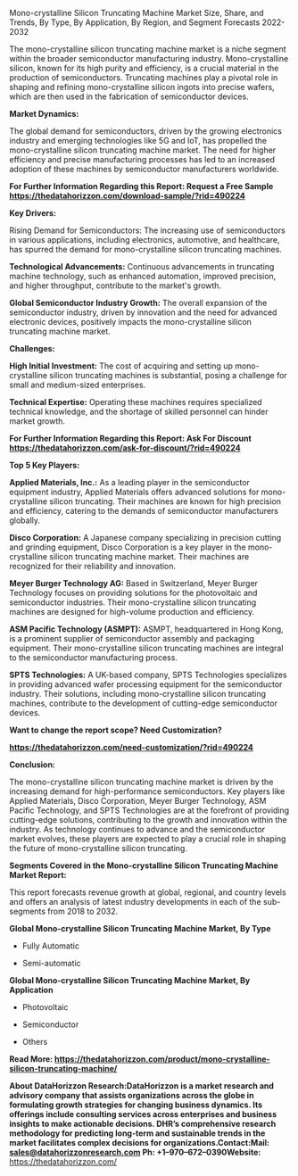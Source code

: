 Mono-crystalline Silicon Truncating Machine Market Size, Share, and
Trends, By Type, By Application, By Region, and Segment Forecasts
2022-2032

The mono-crystalline silicon truncating machine market is a niche
segment within the broader semiconductor manufacturing industry.
Mono-crystalline silicon, known for its high purity and efficiency, is a
crucial material in the production of semiconductors. Truncating
machines play a pivotal role in shaping and refining mono-crystalline
silicon ingots into precise wafers, which are then used in the
fabrication of semiconductor devices.

**Market Dynamics:**

The global demand for semiconductors, driven by the growing electronics
industry and emerging technologies like 5G and IoT, has propelled the
mono-crystalline silicon truncating machine market. The need for higher
efficiency and precise manufacturing processes has led to an increased
adoption of these machines by semiconductor manufacturers worldwide.

**For Further Information Regarding this Report: Request a Free Sample
<https://thedatahorizzon.com/download-sample/?rid=490224>**

**Key Drivers:**

Rising Demand for Semiconductors: The increasing use of semiconductors
in various applications, including electronics, automotive, and
healthcare, has spurred the demand for mono-crystalline silicon
truncating machines.

**Technological Advancements:** Continuous advancements in truncating
machine technology, such as enhanced automation, improved precision, and
higher throughput, contribute to the market's growth.

**Global Semiconductor Industry Growth:** The overall expansion of the
semiconductor industry, driven by innovation and the need for advanced
electronic devices, positively impacts the mono-crystalline silicon
truncating machine market.

**Challenges:**

**High Initial Investment:** The cost of acquiring and setting up
mono-crystalline silicon truncating machines is substantial, posing a
challenge for small and medium-sized enterprises.

**Technical Expertise:** Operating these machines requires specialized
technical knowledge, and the shortage of skilled personnel can hinder
market growth.

**For Further Information Regarding this Report: Ask For Discount
<https://thedatahorizzon.com/ask-for-discount/?rid=490224>**

**Top 5 Key Players:**

**Applied Materials, Inc.:** As a leading player in the semiconductor
equipment industry, Applied Materials offers advanced solutions for
mono-crystalline silicon truncating. Their machines are known for high
precision and efficiency, catering to the demands of semiconductor
manufacturers globally.

**Disco Corporation:** A Japanese company specializing in precision
cutting and grinding equipment, Disco Corporation is a key player in the
mono-crystalline silicon truncating machine market. Their machines are
recognized for their reliability and innovation.

**Meyer Burger Technology AG:** Based in Switzerland, Meyer Burger
Technology focuses on providing solutions for the photovoltaic and
semiconductor industries. Their mono-crystalline silicon truncating
machines are designed for high-volume production and efficiency.

**ASM Pacific Technology (ASMPT):** ASMPT, headquartered in Hong Kong,
is a prominent supplier of semiconductor assembly and packaging
equipment. Their mono-crystalline silicon truncating machines are
integral to the semiconductor manufacturing process.

**SPTS Technologies:** A UK-based company, SPTS Technologies specializes
in providing advanced wafer processing equipment for the semiconductor
industry. Their solutions, including mono-crystalline silicon truncating
machines, contribute to the development of cutting-edge semiconductor
devices.

**Want to change the report scope? Need Customization?**

**<https://thedatahorizzon.com/need-customization/?rid=490224>**

**Conclusion:**

The mono-crystalline silicon truncating machine market is driven by the
increasing demand for high-performance semiconductors. Key players like
Applied Materials, Disco Corporation, Meyer Burger Technology, ASM
Pacific Technology, and SPTS Technologies are at the forefront of
providing cutting-edge solutions, contributing to the growth and
innovation within the industry. As technology continues to advance and
the semiconductor market evolves, these players are expected to play a
crucial role in shaping the future of mono-crystalline silicon
truncating.

**Segments Covered in the Mono-crystalline Silicon Truncating Machine
Market Report:**

This report forecasts revenue growth at global, regional, and country
levels and offers an analysis of latest industry developments in each of
the sub-segments from 2018 to 2032.

**Global Mono-crystalline Silicon Truncating Machine Market, By Type**

-   Fully Automatic

-   Semi-automatic

**Global Mono-crystalline Silicon Truncating Machine Market, By
Application**

-   Photovoltaic

-   Semiconductor

-   Others

**Read More:
<https://thedatahorizzon.com/product/mono-crystalline-silicon-truncating-machine/>**

**About DataHorizzon Research:**DataHorizzon is a market research and
advisory company that assists organizations across the globe in
formulating growth strategies for changing business dynamics. Its
offerings include consulting services across enterprises and business
insights to make actionable decisions. DHR’s comprehensive research
methodology for predicting long-term and sustainable trends in the
market facilitates complex decisions for organizations.**Contact:Mail:**
<sales@datahorizzonresearch.com> **Ph**: +1–970–672–0390**Website:**
<https://thedatahorizzon.com/>
